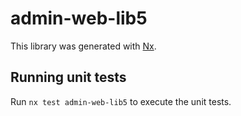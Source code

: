 # admin-web-lib5

This library was generated with [Nx](https://nx.dev).

## Running unit tests

Run `nx test admin-web-lib5` to execute the unit tests.

